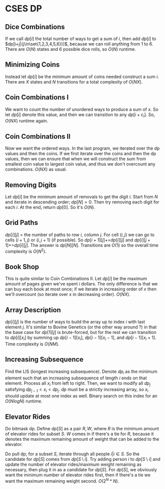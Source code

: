 # CSES DP

## Dice Combinations
If we call $dp[i]$ the total number of ways to get a sum of $i$, then add $dp[i]$ to $dp[i+j|{j\in\set{1,2,3,4,5,6}}]$, because we can roll anything from $1$ to $6$. There are $O(N)$ states and $6$ possible dice rolls, so $O(N)$ runtime.

## Minimizing Coins
Instead let $dp[i]$ be the minimum amount of coins needed construct a sum $i$. There are $X$ states and $N$ transitions for a total complexity of $O(NX)$.

## Coin Combinations I
We want to count the number of unordered ways to produce a sum of $x$. So let $dp[i]$ denote this value, and then we can transition to any $dp[i+c_i]$. So, $O(NX)$ runtime again.

## Coin Combinations II
Now we want the ordered ways. In the last program, we iterated over the dp values and then the coins. If we first iterate over the coins and then the dp values, then we can ensure that when we will construct the sum from smallest coin value to largest coin value, and thus we don't overcount any combinations. $O(NX)$ as usual.

## Removing Digits
Let $dp[i]$ be the minimum amount of removals to get the digit $i$. Start from $N$ and iterate in descending order; $dp[N]=0$. Then try removing each digit for each $i$. At the end, return $dp[0]$. So it's $O(N)$.

## Grid Paths
$dp[i][j]$ = the number of paths to row $i$, column $j$. For cell $(i,j)$ we can go to cells $(i+1,j)$ or $(i,j+1)$ (if possible). So $dp[i+1][j]\mathrel{{+}{=}}dp[i][j]$ and $dp[i][j+1]\mathrel{{+}{=}}dp[i][j]$. The answer is $dp[N][N]$. Transitions are $O(1)$ so the overall time complexity is $O(N^2)$.

## Book Shop
This is quite similar to Coin Combinations II. Let $dp[i]$ be the maximum amount of pages given we've spent $i$ dollars. The only difference is that we can buy each book at most once; if we iterate in increasing order of $x$ then we'll overcount (so iterate over $x$ in decreasing order). $O(NX)$.

## Array Description
$dp[i][j]$ is the number of ways to build the array up to index $i$ with last element $j$. It's similar to Bovine Genetics (or the other way around ?) in that the base case for $dp[1][j]$ is brute-forced, but for the rest we can transition to $dp[i][x_i]$ by summing up $dp[i-1][x_i]$, $dp[i-1][x_i-1]$, and $dp[i-1][x_i+1]$. Time complexity is $O(NM)$.

## Increasing Subsequence
Find the LIS (longest increasing subsequence). Denote $dp_i$ as the minimum element such that an increasing subsequence of length $i$ ends on that element. Process all $x_i$ from left to right. Then, we want to modify all $dp_j$ satisfying $dp_{j-1}<x_i<dp_j$. $dp$ must be a strictly increasing array, so $x_i$ should update at most one index as well. Binary search on this index for an $O(NlogN)$ runtime.

## Elevator Rides
Do bitmask dp. Define $dp[S]$ as a pair ${R,W}$, where $R$ is the minimum amount of elevator rides for subset $S$. $W$ comes in if there's a tie for $R$, because it denotes the maximum remaining amount of weight that can be added to the elevator.

Do pull dp; for a subset $S$, iterate through all people $i|i\in{S}$. So the candidate for $dp[S]$ comes from $dp[S\setminus{i}]$. Try adding person $i$ to $dp[S\setminus{i}]$ and update the number of elevator rides/maximum weight remaining as necessary, then plug it in as a candidate for $dp[S]$. For $dp[S]$, we obviously want the minimum number of elevator rides first, then if there's a tie we want the maximum remaining weight second. $O(2^N*N)$.